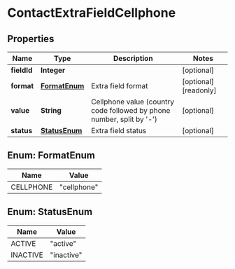 

# ContactExtraFieldCellphone


## Properties

| Name | Type | Description | Notes |
|------------ | ------------- | ------------- | -------------|
|**fieldId** | **Integer** |  |  [optional] |
|**format** | [**FormatEnum**](#FormatEnum) | Extra field format |  [optional] [readonly] |
|**value** | **String** | Cellphone  value (country code followed by phone number, split by &#39;-&#39;) |  [optional] |
|**status** | [**StatusEnum**](#StatusEnum) | Extra field status |  [optional] |



## Enum: FormatEnum

| Name | Value |
|---- | -----|
| CELLPHONE | &quot;cellphone&quot; |



## Enum: StatusEnum

| Name | Value |
|---- | -----|
| ACTIVE | &quot;active&quot; |
| INACTIVE | &quot;inactive&quot; |




